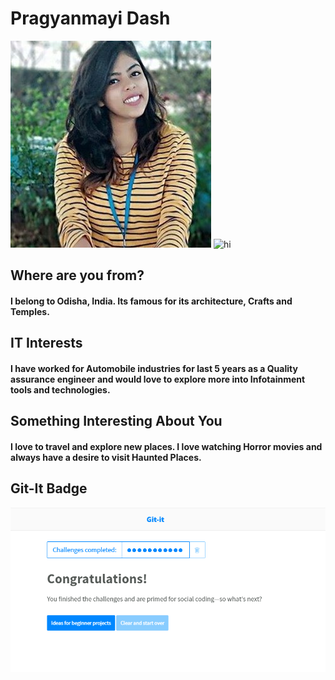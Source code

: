 # Pragyanmayi Dash



![hi](https://github.com/Pragyanmayi/Client-Server/blob/ITMD521/image/me.jpg "me")
![hi](https://github.com/Pragyanmayi/Client-Server/blob/ITMD521/image/hi.jpg "hi")

## Where are you from?

#### I belong to Odisha, India. Its famous for its architecture, Crafts and Temples.

## IT Interests

#### I have worked for Automobile industries for last 5 years as a Quality assurance engineer and would love to explore more into Infotainment tools and technologies.

## Something Interesting About You

#### I love to travel and explore new places. I love watching Horror movies and always have a desire to visit Haunted Places.

## Git-It Badge
 
![me](https://github.com/Pragyanmayi/Client-Server/blob/ITMD521/image/image.png "me")
